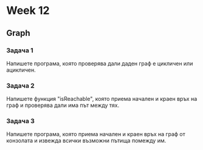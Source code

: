 # Week 12

## Graph

### Задача 1
Напишете програма, която проверява дали даден граф е цикличен или ацикличен.

### Задача 2
Напишете функция "isReachable", която приема начален и краен връх на граф и проверява дали има път между тях.

### Задача 3
Напишете програма, която приема начален и краен връх на граф от конзолата и извежда всички възможни пътища помежду им.
